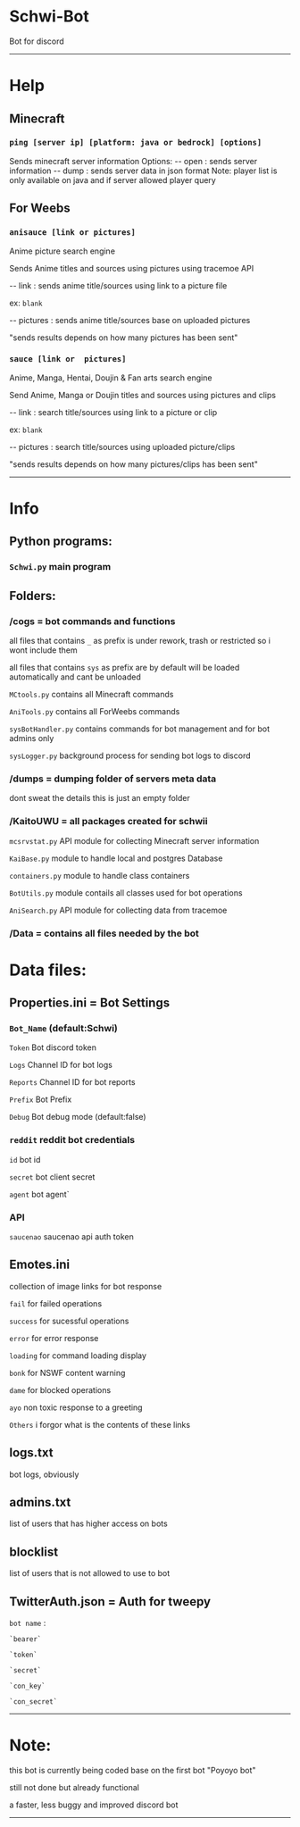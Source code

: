 # Schwi-Bot

Bot for discord

-------------------------------------------------------
# Help

## Minecraft

### `ping [server ip] [platform: java or bedrock] [options]`

Sends minecraft server information
Options:
-- open <default> : sends server information
-- dump : sends server data in json format
Note:
player list is only available on java and if server allowed player query

## For Weebs

### `anisauce [link or pictures]`

Anime picture search engine

Sends Anime titles and sources using pictures using tracemoe API

-- link : sends anime title/sources using link to a picture file

ex: `blank`

-- pictures : sends anime title/sources base on uploaded pictures

"sends results depends on how many pictures has been sent"

### `sauce [link or  pictures]`

Anime, Manga, Hentai, Doujin & Fan arts search engine

Send Anime, Manga or Doujin titles and sources using pictures and clips

-- link : search title/sources using link to a picture or clip

ex: `blank`

-- pictures : search title/sources using uploaded picture/clips

"sends results depends on how many pictures/clips has been sent"

-------------------------------------------------------
# Info 

## Python programs:

### `Schwi.py` main program

## Folders:

### /cogs = bot commands and functions

all files that contains `_` as prefix is under rework, trash or restricted so i wont include them

all files that contains `sys` as prefix are by default will be loaded automatically and cant be unloaded

`MCtools.py` contains all Minecraft commands

`AniTools.py` contains all ForWeebs commands

`sysBotHandler.py` contains commands for bot management and for bot admins only

`sysLogger.py` background process for sending bot logs to discord

###  /dumps = dumping folder of servers meta data

dont sweat the details this is just an empty folder

### /KaitoUWU = all packages created for schwii

`mcsrvstat.py` API module for collecting Minecraft server information

`KaiBase.py` module to handle local and postgres Database

`containers.py` module to handle class containers

`BotUtils.py` module contails all classes used for bot operations

`AniSearch.py` API module for collecting data from tracemoe

###  /Data = contains all files needed by the bot


# Data files:

## Properties.ini = Bot Settings

### `Bot_Name` (default:Schwi)

`Token` Bot discord token

`Logs` Channel ID for bot logs

`Reports` Channel ID for bot reports

`Prefix` Bot Prefix

`Debug` Bot debug mode (default:false)

### `reddit` reddit bot credentials

`id` bot id

`secret` bot client secret

`agent` bot agent`

### API

`saucenao` saucenao api auth token

## Emotes.ini

collection of image links for bot response

`fail` for failed operations

`success` for sucessful operations

`error` for error response

`loading` for command loading display

`bonk` for NSWF content warning

`dame` for blocked operations

`ayo` non toxic response to a greeting

`Others` i forgor what is the contents of these links

## logs.txt

bot logs, obviously

## admins.txt

list of users that has higher access on bots

## blocklist

list of users that is not allowed to use to bot

## TwitterAuth.json = Auth for tweepy

`bot name` :

	`bearer`
	
	`token`
	
	`secret`
	
	`con_key`
	
	`con_secret`


-------------------------------------------------------
# Note:

this bot is currently being coded base on the first bot "Poyoyo bot"

still not done but already functional

a faster, less buggy and improved discord bot

-------------------------------------------------------




